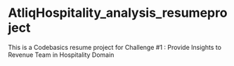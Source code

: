 # AtliqHospitality_analysis_resumeproject
This is a Codebasics resume project for Challenge #1 : Provide Insights to Revenue Team in Hospitality Domain
